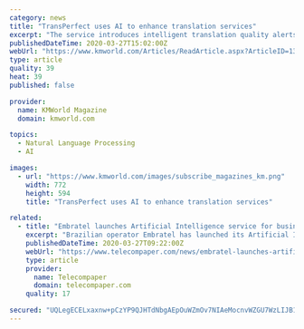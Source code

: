 ```yaml
---
category: news
title: "TransPerfect uses AI to enhance translation services"
excerpt: "The service introduces intelligent translation quality alerts powered via AI, which route translation to expert human language review when cadence, flow, and terminological equivalencies approach standard deviation limits of target language representation. These new capabilities supplement and advance the company’s existing ISO-certified ..."
publishedDateTime: 2020-03-27T15:02:00Z
webUrl: "https://www.kmworld.com/Articles/ReadArticle.aspx?ArticleID=139974"
type: article
quality: 39
heat: 39
published: false

provider:
  name: KMWorld Magazine
  domain: kmworld.com

topics:
  - Natural Language Processing
  - AI

images:
  - url: "https://www.kmworld.com/images/subscribe_magazines_km.png"
    width: 772
    height: 594
    title: "TransPerfect uses AI to enhance translation services"

related:
  - title: "Embratel launches Artificial Intelligence service for businesses"
    excerpt: "Brazilian operator Embratel has launched its Artificial Intelligence solution that encompasses several technologies capable of learning and performing behaviours that resemble human intelligence. The offer is targeted at companies of various segments and sizes that deal with large volumes of data and interactions with the public. Implementation ..."
    publishedDateTime: 2020-03-27T09:22:00Z
    webUrl: "https://www.telecompaper.com/news/embratel-launches-artificial-intelligence-service-for-businesses--1332122"
    type: article
    provider:
      name: Telecompaper
      domain: telecompaper.com
    quality: 17

secured: "UQLegECELxaxnw+pCzYP9QJHTdNbgAEpOuWZmOv7NIAeMocnvWZGU7WzLIJB1AIUbzVOxpV+YbqQ/gmLjtgdS13k/1rhbjTSuOMYQx0KrsK6uBhQJP4WOLMY6lrdvRIMmLI+qoUTRXHOafRiJP3DEX5neQ0DQmu3reCM9uc4+/0zEOqH8g9/NR7gLMQTHvFoIIGEyb5uuJfjdkNJ05L5lmQubN4QgKreI1hL/8cxe7wpiG8ar+9lFyXIhK9yA9OQusmOTiC/2eCaeMZG6HQx3EaS4ChcrdrcNUS2hHP1weayak5G4yCy8nQEF+6Hlvwf;+iUyV1/sKLfZ6WwCRX0vPA=="
---
```


